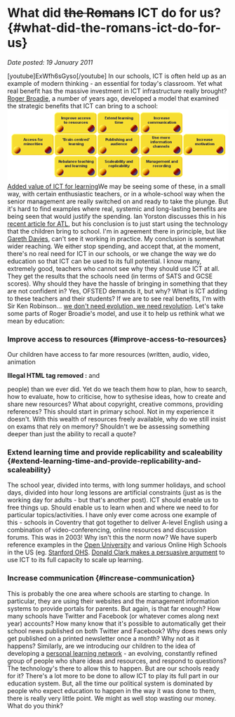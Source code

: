 # What did ~~the Romans~~ ICT do for us? {#what-did-the-romans-ict-do-for-us}

_Date posted: 19 January 2011_

[youtube]ExWfh6sGyso[/youtube] In our schools, ICT is often held up as an example of modern thinking - an essential for today's classroom. Yet what real benefit has the massive investment in ICT infrastructure really brought? [Roger Broadie](http://rogerbroadie.wordpress.com/), a number of years ago, developed a model that examined the strategic benefits that ICT can bring to a school:[![Roger Broadie model](./exportlc.php_files/broadie_model.png)](./exportlc.php_files/broadie_model.png) [Added value of ICT for learning](http://www.eep-edu.org/InnService/Start/what_addval_start.htm)We may be seeing some of these, in a small way, with certain enthusiastic teachers, or in a whole-school way when the senior management are really switched on and ready to take the plunge. But it's hard to find examples where real, systemic and long-lasting benefits are being seen that would justify the spending. Ian Yorston discusses this in his [recent article for ATL](http://www.atl.org.uk/publications-and-resources/report/report-2010/feature-schools-ict.asp), but his conclusion is to just start using the technology that the children bring to school. I'm in agreement there in principle, but like [Gareth Davies](http://advisorymatters.naaceblogs.org/2010/10/09/using-the-kids-kit-is-not-the-solution/), can't see it working in practice. My conclusion is somewhat wider reaching. We either stop spending, and accept that, at the moment, there's no real need for ICT in our schools, or we change the way we do education so that ICT can be used to its full potential. I know many, extremely good, teachers who cannot see why they should use ICT at all. They get the results that the schools need (in terms of SATS and GCSE scores). Why should they have the hassle of bringing in something that they are not confident in? Yes, OFSTED demands it, but why? What is ICT adding to these teachers and their students? If we are to see real benefits, I'm with Sir Ken Robinson... [we don't need evolution, we need revolution](http://sirkenrobinson.com/skr/bring-on-the-learning-revolution). Let's take some parts of Roger Broadie's model, and use it to help us rethink what we mean by education:

### Improve access to resources {#improve-access-to-resources}

Our children have access to far more resources (written, audio, video, animation

**Illegal HTML tag removed :** and

people) than we ever did. Yet do we teach them how to plan, how to search, how to evaluate, how to criticise, how to sythesise ideas, how to create and share new resources? What about copyright, creative commons, providing references? This should start in primary school. Not in my experience it doesn't. With this wealth of resources freely available, why do we still insist on exams that rely on memory? Shouldn't we be assessing something deeper than just the ability to recall a quote?

### Extend learning time and provide replicability and scaleability {#extend-learning-time-and-provide-replicability-and-scaleability}

The school year, divided into terms, with long summer holidays, and school days, divided into hour long lessons are artificial constraints (just as is the working day for adults - but that's another post). ICT should enable us to free things up. Should enable us to learn when and where we need to for particular topics/activities. I have only ever come across one example of this - schools in Coventry that got together to deliver A-level English using a combination of video-conferencing, online resources and discussion forums. This was in 2003! Why isn't this the norm now? We have superb reference examples in the [Open University](http://www.open.ac.uk/) and various Online High Schools in the US (eg. [Stanford OHS](http://epgy.stanford.edu/ohs/). [Donald Clark makes a persuasive argument](http://donaldclarkplanb.blogspot.com/2010/10/faceless-schools.html) to use ICT to its full capacity to scale up learning.

### Increase communication {#increase-communication}

This is probably the one area where schools are starting to change. In particular, they are using their websites and the management information systems to provide portals for parents. But again, is that far enough? How many schools have Twitter and Facebook (or whatever comes along next year) accounts? How many know that it's possible to automatically get their school news published on both Twitter and Facebook? Why does news only get published on a printed newsletter once a month? Why not as it happens? Similarly, are we introducing our children to the idea of developing a [personal learning network](http://thefischbowl.blogspot.com/2008/02/my-personal-learning-network-in-action.html) - an evolving, constantly refined group of people who share ideas and resources, and respond to questions? The technology's there to allow this to happen. But are our schools ready for it? There's a lot more to be done to allow ICT to play its full part in our education system. But, all the time our political system is dominated by people who expect education to happen in the way it was done to them, there is really very little point. We might as well stop wasting our money. What do you think?